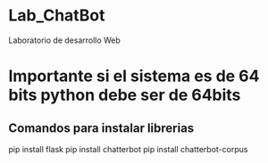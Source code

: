 # Lab_ChatBot
Laboratorio de desarrollo Web

# Importante si el sistema es de 64 bits python debe ser de 64bits

## Comandos para instalar librerias 
pip install flask
pip install chatterbot
pip install chatterbot-corpus
